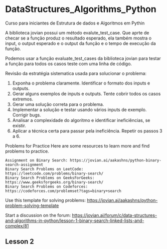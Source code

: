 # DataStructures_Algorithms_Python
Curso para iniciantes de Estrutura de dados e Algoritmos em Pythin

A biblioteca jovian possui um método evalute_test_case. Que aprte de checar se a função produz o resultado esperado,
ela também mostra o input, o output esperado e o output da função e o tempo de execução da 
função.

Podemos usar a função evaluate_test_cases da biblioteca jovian para testar a função para todos os 
casos teste com uma linha de código.

Revisão da estratégia sistematica usada para solucionar o problema:
<ol>
  <li>Exponha o problema claramente. Identificar o formato dos inputs e outputs.</li>
  <li>Gerar alguns exemplos de inputs e outputs. Tente cobrir todos os casos extremos.</li>
  <li>Gerar uma solução correta para o problema.</li>
  <li>Implementar a solução e testar usando vários inputs de exemplo. Corrigir bugs.</li>
  <li>Analisar a complexidade do algoritmo e identificar ineficiências, se existir.</li>
  <li>Aplicar a técnica certa para passar pela ineficiência. Repetir os passos 3 a 6.</li>
</ol>

Problems for Practice
Here are some resources to learn more and find problems to practice.

    Assignment on Binary Search: https://jovian.ai/aakashns/python-binary-search-assignment
    Binary Search Problems on LeetCode: https://leetcode.com/problems/binary-search/
    Binary Search Problems on GeeksForGeeks: https://www.geeksforgeeks.org/binary-search/
    Binary Search Problems on Codeforces: https://codeforces.com/problemset?tags=binary+search

Use this template for solving problems: https://jovian.ai/aakashns/python-problem-solving-template

Start a discussion on the forum: https://jovian.ai/forum/c/data-structures-and-algorithms-in-python/lesson-1-binary-search-linked-lists-and-complex/81

<h2>Lesson 2</h2>

